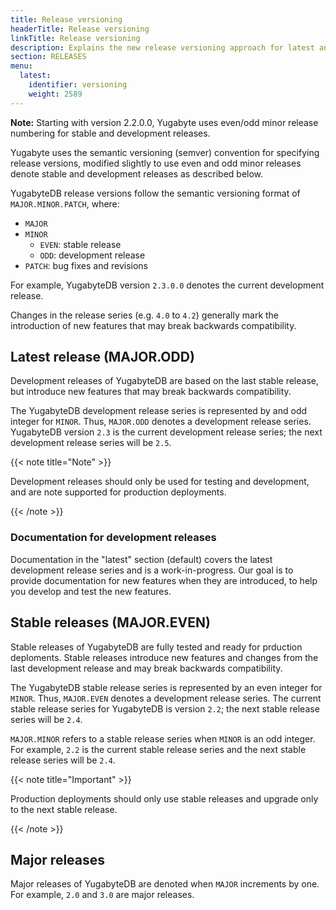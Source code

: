 ```yaml
---
title: Release versioning
headerTitle: Release versioning
linkTitle: Release versioning
description: Explains the new release versioning approach for latest and stable releases.
section: RELEASES
menu:
  latest:
    identifier: versioning
    weight: 2589
---
```


**Note:** Starting with version 2.2.0.0, Yugabyte uses even/odd minor release numbering for stable and development releases. 

Yugabyte uses the semantic versioning (semver) convention for specifying release versions, modified slightly to use even and odd minor releases denote stable and development releases as described below.

YugabyteDB release versions follow the semantic versioning format of `MAJOR.MINOR.PATCH`, where:

- `MAJOR`
- `MINOR`
  - `EVEN`: stable release
  - `ODD`: development release
- `PATCH`: bug fixes and revisions

For example, YugabyteDB version `2.3.0.0` denotes the current development release.

Changes in the release series (e.g. `4.0` to `4.2`) generally mark the introduction of new features that may break backwards compatibility.

## Latest release (MAJOR.ODD)

Development releases of YugabyteDB are based on the last stable release, but introduce new features that may break backwards compatibility.

The YugabyteDB development release series is represented by and odd integer for `MINOR`. Thus, `MAJOR.ODD` denotes a development release series. YugabyteDB version `2.3` is the current development release series; the next development release series will be `2.5`.

{{< note title="Note" >}}

Development releases should only be used for testing and development, and are note supported for production deployments.

{{< /note >}}

### Documentation for development releases

Documentation in the "latest" section (default) covers the latest development release series and is a work-in-progress. Our goal is to provide documentation for new features when they are introduced, to help you develop and test the new features.

## Stable releases (MAJOR.EVEN)

Stable releases of YugabyteDB are fully tested and ready for prduction deploments. Stable releases introduce new features and changes from the last development release and may break backwards compatibility.

The YugabyteDB stable release series is represented by an even integer for `MINOR`. Thus, `MAJOR.EVEN` denotes a development release series. The current stable release series for YugabyteDB is version `2.2`; the next stable release series will be `2.4`.

`MAJOR.MINOR` refers to a stable release series when `MINOR` is an odd integer. For example, `2.2` is the current stable release series and the next stable release series will be `2.4`.

{{< note title="Important" >}}

Production deployments should only use stable releases and upgrade only to the next stable release.

{{< /note >}}

## Major releases

Major releases of YugabyteDB are denoted when `MAJOR` increments by one. For example, `2.0` and `3.0` are major releases.
